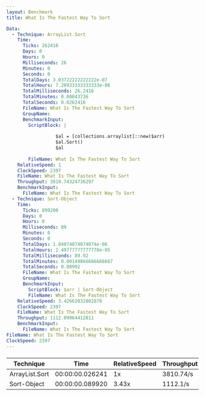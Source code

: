 ```yaml
---
layout: Benchmark
title: What Is The Fastest Way To Sort

Data: 
  - Technique: ArrayList.Sort
    Time: 
      Ticks: 262416
      Days: 0
      Hours: 0
      Milliseconds: 26
      Minutes: 0
      Seconds: 0
      TotalDays: 3.03722222222222e-07
      TotalHours: 7.28933333333333e-06
      TotalMilliseconds: 26.2416
      TotalMinutes: 0.00043736
      TotalSeconds: 0.0262416
      FileName: What Is The Fastest Way To Sort
      GroupName: 
      BenchmarkInput: 
        ScriptBlock: |
           
                  $al = [collections.arraylist]::new($arr) 
                  $al.Sort()
                  $al
              
        FileName: What Is The Fastest Way To Sort
    RelativeSpeed: 1
    ClockSpeed: 2397
    FileName: What Is The Fastest Way To Sort
    Throughput: 3810.74324736297
    BenchmarkInput: 
      FileName: What Is The Fastest Way To Sort
  - Technique: Sort-Object
    Time: 
      Ticks: 899200
      Days: 0
      Hours: 0
      Milliseconds: 89
      Minutes: 0
      Seconds: 0
      TotalDays: 1.04074074074074e-06
      TotalHours: 2.49777777777778e-05
      TotalMilliseconds: 89.92
      TotalMinutes: 0.00149866666666667
      TotalSeconds: 0.08992
      FileName: What Is The Fastest Way To Sort
      GroupName: 
      BenchmarkInput: 
        ScriptBlock: $arr | Sort-Object
        FileName: What Is The Fastest Way To Sort
    RelativeSpeed: 3.42662032802878
    ClockSpeed: 2397
    FileName: What Is The Fastest Way To Sort
    Throughput: 1112.09964412811
    BenchmarkInput: 
      FileName: What Is The Fastest Way To Sort
FileName: What Is The Fastest Way To Sort
ClockSpeed: 2397
---
```



### 


|Technique     |Time           |RelativeSpeed|Throughput|
|--------------|---------------|-------------|----------|
|ArrayList.Sort|00:00:00.026241|1x           |3810.74/s |
|Sort-Object   |00:00:00.089920|3.43x        |1112.1/s  |
